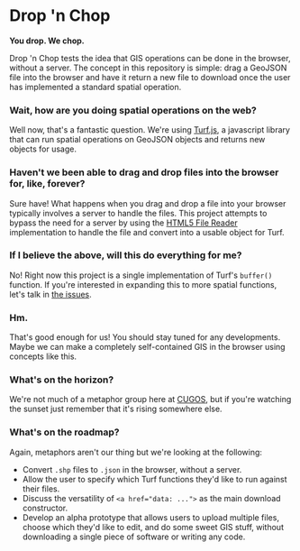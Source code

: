 # Drop 'n Chop

**You drop. We chop.**

Drop 'n Chop tests the idea that GIS operations can be done in the browser, without a server. The concept in this repository is simple: drag a GeoJSON file into the browser and have it return a new file to download once the user has implemented a standard spatial operation.

### Wait, how are you doing spatial operations on the web?

Well now, that's a fantastic question. We're using [Turf.js](https://github.com/Turfjs/turf), a javascript library that can run spatial operations on GeoJSON objects and returns new objects for usage.

### Haven't we been able to drag and drop files into the browser for, like, forever?

Sure have! What happens when you drag and drop a file into your browser typically involves a server to handle the files. This project attempts to bypass the need for a server by using the [HTML5 File Reader](https://developer.mozilla.org/en-US/docs/Web/API/FileReader) implementation to handle the file and convert into a usable object for Turf.

### If I believe the above, will this do everything for me?

No! Right now this project is a single implementation of Turf's `buffer()` function. If you're interested in expanding this to more spatial functions, let's talk in [the issues](https://github.com/cugos/drop-n-chop/issues).

### Hm.

That's good enough for us! You should stay tuned for any developments. Maybe we can make a completely self-contained GIS in the browser using concepts like this.

### What's on the horizon?

We're not much of a metaphor group here at [CUGOS](http://cugos.org/), but if you're watching the sunset just remember that it's rising somewhere else.

### What's on the roadmap?

Again, metaphors aren't our thing but we're looking at the following:

* Convert `.shp` files to `.json` in the browser, without a server.
* Allow the user to specify which Turf functions they'd like to run against their files.
* Discuss the versatility of `<a href="data: ...">` as the main download constructor.
* Develop an alpha prototype that allows users to upload multiple files, choose which they'd like to edit, and do some sweet GIS stuff, without downloading a single piece of software or writing any code.
